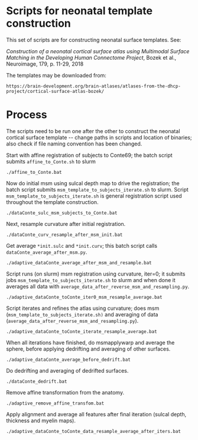 # Scripts for neonatal template construction

This set of scripts are for constructing neonatal surface templates. See:

*Construction of a neonatal cortical surface atlas using Multimodal
Surface Matching in the Developing Human Connectome Project*, Bozek et al.,
Neuroimage, 179, p. 11-29, 2018

The templates may be downloaded from:

    https://brain-development.org/brain-atlases/atlases-from-the-dhcp-project/cortical-surface-atlas-bozek/

# Process
 
The scripts need to be run one after the other to construct the neonatal
cortical surface template -- change paths in scripts and location of binaries;
also check if file naming convention has been changed.

Start with affine registration of subjects to Conte69; the batch script
submits `affine_to_Conte.sh` to slurm

    ./affine_to_Conte.bat

Now do initial msm using sulcal depth map to drive the registration; the
batch script submits `msm_template_to_subjects_iterate.sh` to slurm. Script
`msm_template_to_subjects_iterate.sh` is general registration script used
throughout the template construction.

    ./dataConte_sulc_msm_subjects_to_Conte.bat 

Next, resample curvature after initial registration.

    ./dataConte_curv_resample_after_msm_init.bat

Get average `*init.sulc` and `*init.curv`; this batch script calls 
`dataConte_average_after_msm.py`.

    ./adaptive_dataConte_average_after_msm_and_resample.bat

Script runs (on slurm) msm registration using curvature, iter=0; it submits
jobs `msm_template_to_subjects_iterate.sh` to slurm and when done it averages
all data with `average_data_after_reverse_msm_and_resampling.py`.

    ./adaptive_dataConte_toConte_iter0_msm_resample_average.bat

Script iterates and refines the atlas using curvature; does msm
(`msm_template_to_subjects_iterate.sh)` and averaging of data
(`average_data_after_reverse_msm_and_resampling.py`).

    ./adaptive_dataConte_toConte_iterate_resample_average.bat

When all iterations have finished, do msmapplywarp and average the sphere,
before applying dedrifting and averaging of other surfaces.

    ./adaptive_dataConte_average_before_dedrift.bat

Do dedrifting and averaging of dedrifted surfaces.

    ./dataConte_dedrift.bat

Remove affine transformation from the anatomy.

    ./adaptive_remove_affine_transfom.bat

Apply alignment and average all features after final iteration (sulcal depth,
thickness and myelin maps).

    ./adaptive_dataConte_toConte_data_resample_average_after_iters.bat
